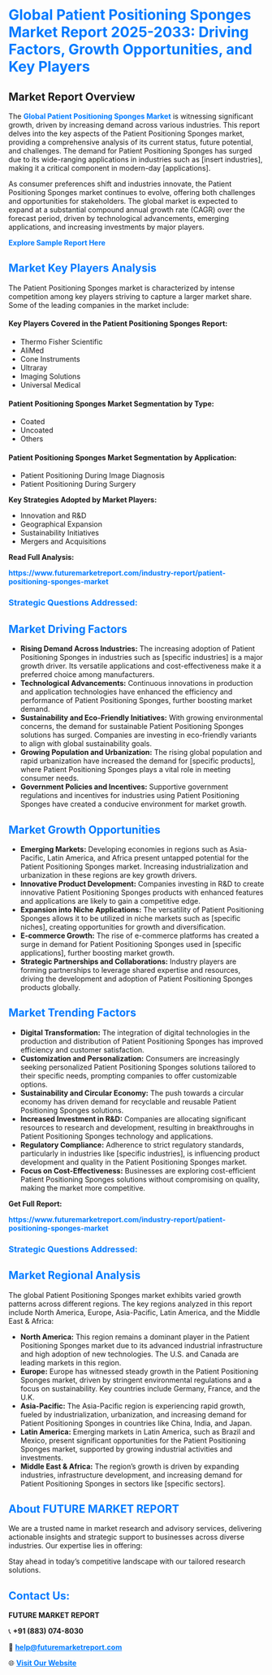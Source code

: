 <h1 style="color: #007BFF;">Global Patient Positioning Sponges Market Report 2025-2033: Driving Factors, Growth Opportunities, and Key Players</h1>

<section id="overview">
<h2>Market Report Overview</h2>
<p>The <a href="https://www.futuremarketreport.com/industry-report/patient-positioning-sponges-market" style="color: #007BFF; text-decoration: none;"><strong>Global Patient Positioning Sponges Market</strong></a> is witnessing significant growth, driven by increasing demand across various industries. This report delves into the key aspects of the Patient Positioning Sponges market, providing a comprehensive analysis of its current status, future potential, and challenges. The demand for Patient Positioning Sponges has surged due to its wide-ranging applications in industries such as [insert industries], making it a critical component in modern-day [applications].</p>
<p>As consumer preferences shift and industries innovate, the Patient Positioning Sponges market continues to evolve, offering both challenges and opportunities for stakeholders. The global market is expected to expand at a substantial compound annual growth rate (CAGR) over the forecast period, driven by technological advancements, emerging applications, and increasing investments by major players.</p>
</section>

<section id="overview">
<p><a href="https://www.futuremarketreport.com/request-sample/reportId=77193" style="color: #007BFF; text-decoration: none;"><strong>Explore Sample Report Here</strong></a></p>
</section>

<section id="key-players">
<h2 style="color: #007BFF;">Market Key Players Analysis</h2>
<p>The Patient Positioning Sponges market is characterized by intense competition among key players striving to capture a larger market share. Some of the leading companies in the market include:</p>
<h4>Key Players Covered in the Patient Positioning Sponges Report:</h4>
<ul><li>Thermo Fisher Scientific</li><li>AliMed</li><li>Cone Instruments</li><li>Ultraray</li><li>Imaging Solutions</li><li>Universal Medical</li></ul>
<h4>Patient Positioning Sponges Market Segmentation by Type:</h4>
<ul><li>Coated</li><li>Uncoated</li><li>Others</li></ul>

<h4>Patient Positioning Sponges Market Segmentation by Application:</h4>
<ul><li>Patient Positioning During Image Diagnosis</li><li>Patient Positioning During Surgery</li></ul>
<p><strong>Key Strategies Adopted by Market Players:</strong></p>
<ul>
<li>Innovation and R&D</li>
<li>Geographical Expansion</li>
<li>Sustainability Initiatives</li>
<li>Mergers and Acquisitions</li>
</ul>
</section>

<section>
<p><strong>Read Full Analysis: </strong></p><a href="https://www.futuremarketreport.com/industry-report/patient-positioning-sponges-market" style="color: #007BFF; text-decoration: none;"><strong>https://www.futuremarketreport.com/industry-report/patient-positioning-sponges-market</strong></a>
<h3 style="color: #007BFF;">Strategic Questions Addressed:</h3>
</section>

<section id="driving-factors">
<h2 style="color: #007BFF;">Market Driving Factors</h2>
<ul>
<li><strong>Rising Demand Across Industries:</strong> The increasing adoption of Patient Positioning Sponges in industries such as [specific industries] is a major growth driver. Its versatile applications and cost-effectiveness make it a preferred choice among manufacturers.</li>
<li><strong>Technological Advancements:</strong> Continuous innovations in production and application technologies have enhanced the efficiency and performance of Patient Positioning Sponges, further boosting market demand.</li>
<li><strong>Sustainability and Eco-Friendly Initiatives:</strong> With growing environmental concerns, the demand for sustainable Patient Positioning Sponges solutions has surged. Companies are investing in eco-friendly variants to align with global sustainability goals.</li>
<li><strong>Growing Population and Urbanization:</strong> The rising global population and rapid urbanization have increased the demand for [specific products], where Patient Positioning Sponges plays a vital role in meeting consumer needs.</li>
<li><strong>Government Policies and Incentives:</strong> Supportive government regulations and incentives for industries using Patient Positioning Sponges have created a conducive environment for market growth.</li>
</ul>
</section>

<section id="growth-opportunities">
<h2 style="color: #007BFF;">Market Growth Opportunities</h2>
<ul>
<li><strong>Emerging Markets:</strong> Developing economies in regions such as Asia-Pacific, Latin America, and Africa present untapped potential for the Patient Positioning Sponges market. Increasing industrialization and urbanization in these regions are key growth drivers.</li>
<li><strong>Innovative Product Development:</strong> Companies investing in R&D to create innovative Patient Positioning Sponges products with enhanced features and applications are likely to gain a competitive edge.</li>
<li><strong>Expansion into Niche Applications:</strong> The versatility of Patient Positioning Sponges allows it to be utilized in niche markets such as [specific niches], creating opportunities for growth and diversification.</li>
<li><strong>E-commerce Growth:</strong> The rise of e-commerce platforms has created a surge in demand for Patient Positioning Sponges used in [specific applications], further boosting market growth.</li>
<li><strong>Strategic Partnerships and Collaborations:</strong> Industry players are forming partnerships to leverage shared expertise and resources, driving the development and adoption of Patient Positioning Sponges products globally.</li>
</ul>
</section>

<section id="trending-factors">
<h2 style="color: #007BFF;">Market Trending Factors</h2>
<ul>
<li><strong>Digital Transformation:</strong> The integration of digital technologies in the production and distribution of Patient Positioning Sponges has improved efficiency and customer satisfaction.</li>
<li><strong>Customization and Personalization:</strong> Consumers are increasingly seeking personalized Patient Positioning Sponges solutions tailored to their specific needs, prompting companies to offer customizable options.</li>
<li><strong>Sustainability and Circular Economy:</strong> The push towards a circular economy has driven demand for recyclable and reusable Patient Positioning Sponges solutions.</li>
<li><strong>Increased Investment in R&D:</strong> Companies are allocating significant resources to research and development, resulting in breakthroughs in Patient Positioning Sponges technology and applications.</li>
<li><strong>Regulatory Compliance:</strong> Adherence to strict regulatory standards, particularly in industries like [specific industries], is influencing product development and quality in the Patient Positioning Sponges market.</li>
<li><strong>Focus on Cost-Effectiveness:</strong> Businesses are exploring cost-efficient Patient Positioning Sponges solutions without compromising on quality, making the market more competitive.</li>
</ul>
</section>

<section>
<p><strong>Get Full Report: </strong></p><a href="https://www.futuremarketreport.com/industry-report/patient-positioning-sponges-market" style="color: #007BFF; text-decoration: none;"><strong>https://www.futuremarketreport.com/industry-report/patient-positioning-sponges-market</strong></a>
<h3 style="color: #007BFF;">Strategic Questions Addressed:</h3>
</section>


<section id="regional-analysis">
<h2 style="color: #007BFF;">Market Regional Analysis</h2>
<p>The global Patient Positioning Sponges market exhibits varied growth patterns across different regions. The key regions analyzed in this report include North America, Europe, Asia-Pacific, Latin America, and the Middle East & Africa:</p>
<ul>
<li><strong>North America:</strong> This region remains a dominant player in the Patient Positioning Sponges market due to its advanced industrial infrastructure and high adoption of new technologies. The U.S. and Canada are leading markets in this region.</li>
<li><strong>Europe:</strong> Europe has witnessed steady growth in the Patient Positioning Sponges market, driven by stringent environmental regulations and a focus on sustainability. Key countries include Germany, France, and the U.K.</li>
<li><strong>Asia-Pacific:</strong> The Asia-Pacific region is experiencing rapid growth, fueled by industrialization, urbanization, and increasing demand for Patient Positioning Sponges in countries like China, India, and Japan.</li>
<li><strong>Latin America:</strong> Emerging markets in Latin America, such as Brazil and Mexico, present significant opportunities for the Patient Positioning Sponges market, supported by growing industrial activities and investments.</li>
<li><strong>Middle East & Africa:</strong> The region’s growth is driven by expanding industries, infrastructure development, and increasing demand for Patient Positioning Sponges in sectors like [specific sectors].</li>
</ul>
</section>

<footer>
<h2 style="color: #007BFF;">About FUTURE MARKET REPORT</h2>
<p>We are a trusted name in market research and advisory services, delivering actionable insights and strategic support to businesses across diverse industries. Our expertise lies in offering:</p>

<p>Stay ahead in today’s competitive landscape with our tailored research solutions.</p>

<h2 style="color: #007BFF;">Contact Us:</h2>
<p><strong>FUTURE MARKET REPORT</strong></p>
<p>📞 <strong>+91 (883) 074-8030</strong></p>
<p>📧 <strong><a href="mailto:help@futuremarketreport.com" style="color: #007BFF;">help@futuremarketreport.com</a></strong></p>
<p>🌐 <strong><a href="https://www.futuremarketreport.com/" style="color: #007BFF;">Visit Our Website</a></strong></p>
</footer>